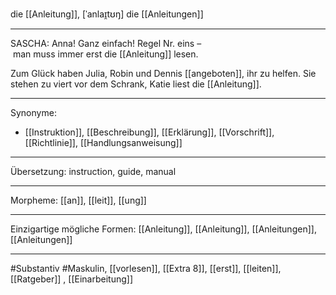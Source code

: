 die [[Anleitung]], [ˈanlaɪ̯tʊŋ]
die [[Anleitungen]]

---

SASCHA: Anna! Ganz einfach! Regel Nr. eins – man muss immer erst die [[Anleitung]] lesen.

Zum Glück haben Julia, Robin und Dennis [[angeboten]], ihr zu helfen. Sie stehen zu viert vor dem Schrank, Katie liest die [[Anleitung]].

---

Synonyme:

- [[Instruktion]], [[Beschreibung]], [[Erklärung]], [[Vorschrift]], [[Richtlinie]], [[Handlungsanweisung]]

---

Übersetzung: instruction, guide, manual

---

Morpheme:
[[an]], [[leit]], [[ung]]

---

Einzigartige mögliche Formen: [[Anleitung]], [[Anleitung]], [[Anleitungen]], [[Anleitungen]]

---

#Substantiv #Maskulin, [[vorlesen]], [[Extra 8]], [[erst]], [[leiten]], [[Ratgeber]]
, [[Einarbeitung]]
